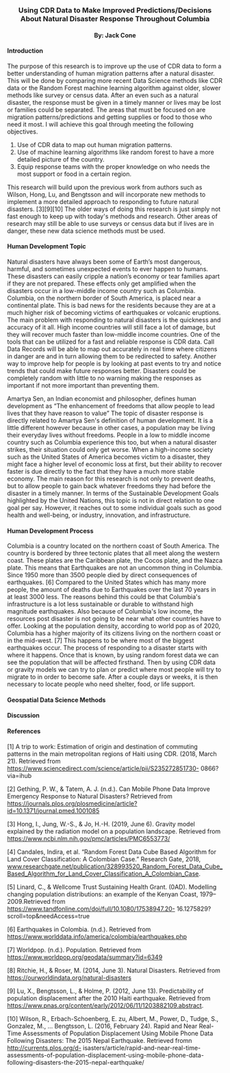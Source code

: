 ### <div align="center"> **Using CDR Data to Make Improved Predictions/Decisions About Natural Disaster Response Throughout Columbia**
#### <div align="center"> By: Jack Cone

#### **Introduction**

The purpose of this research is to improve up the use of CDR data to form a better understanding of human migration patterns after a natural disaster. This will be done by comparing more recent Data Science methods like CDR data or the Random Forest machine learning algorithm against older, slower methods like survey or census data. After an even such as a natural disaster, the response must be given in a timely manner or lives may be lost or families could be separated. The areas that must be focused on are migration patterns/predictions and getting supplies or food to those who need it most. I will achieve this goal through meeting the following objectives.

1.	Use of CDR data to map out human migration patterns.
2.	Use of machine learning algorithms like random forest to have a more detailed picture of the country.
3.	Equip response teams with the proper knowledge on who needs the most support or food in a certain region.

This research will build upon the previous work from authors such as Wilson, Hong, Lu, and Bengtsson and will incorporate new methods to implement a more detailed approach to responding to future natural disasters. [3][9][10] The older ways of doing this research is just simply not fast enough to keep up with today's methods and research. Other areas of research may still be able to use surveys or census data but if lives are in danger, these new data science methods must be used.
 

#### **Human Development Topic**

Natural disasters have always been some of Earth’s most dangerous, harmful, and sometimes unexpected events to ever happen to humans. These disasters can easily cripple a nation’s economy or tear families apart if they are not prepared. These effects only get amplified when the disasters occur in a low-middle income country such as Columbia. Columbia, on the northern border of South America, is placed near a continental plate. This is bad news for the residents because they are at a much higher risk of becoming victims of earthquakes or volcanic eruptions. The main problem with responding to natural disasters is the quickness and accuracy of it all. High income countries will still face a lot of damage, but they will recover much faster than low-middle income countries. One of the tools that can be utilized for a fast and reliable response is CDR data. Call Data Records will be able to map out accurately in real time where citizens in danger are and in turn allowing them to be redirected to safety. Another way to improve help for people is by looking at past events to try and notice trends that could make future responses better. Disasters could be completely random with little to no warning making the responses as important if not more important than preventing them.

Amartya Sen, an Indian economist and philosopher, defines human development as “The enhancement of freedoms that allow people to lead lives that they have reason to value” The topic of disaster response is directly related to Amartya Sen's definition of human development. It is a little different however because in other cases, a population may be living their everyday lives without freedoms. People in a low to middle income country such as Columbia experience this too, but when a natural disaster strikes, their situation could only get worse. When a high-income society such as the United States of America becomes victim to a disaster, they might face a higher level of economic loss at first, but their ability to recover faster is due directly to the fact that they have a much more stable economy. The main reason for this research is not only to prevent deaths, but to allow people to gain back whatever freedoms they had before the disaster in a timely manner.
In terms of the Sustainable Development Goals highlighted by the United Nations, this topic is not in direct relation to one goal per say. However, it reaches out to some individual goals such as good health and well-being, or industry, innovation, and infrastructure. 

#### **Human Development Process**

Columbia is a country located on the northern coast of South America. The country is bordered by three tectonic plates that all meet along the western coast. These plates are the Caribbean plate, the Cocos plate, and the Nazca plate. This means that Earthquakes are not an uncommon thing in Columbia. Since 1950 more than 3500 people died by direct consequences of earthquakes. [6] Compared to the United States which has many more people, the amount of deaths due to Earthquakes over the last 70 years in at least 3000 less. The reasons behind this could be that Columbia's infrastructure is a lot less sustainable or durable to withstand high magnitude earthquakes. Also because of Columbia's low income, the resources post disaster is not going to be near what other countries have to offer. Looking at the population density, according to world pop as of 2020, Columbia has a higher majority of its citizens living on the northern coast or in the mid-west. [7] This happens to be where most of the biggest earthquakes occur. The process of responding to a disaster starts with where it happens. Once that is known, by using random forest data we can see the population that will be affected firsthand. Then by using CDR data or gravity models we can try to plan or predict where most people will try to migrate to in order to become safe. After a couple days or weeks, it is then necessary to locate people who need shelter, food, or life support.

#### **Geospatial Data Science Methods**



#### **Discussion**



#### **References**

[1] A trip to work: Estimation of origin and destination of commuting patterns in the main metropolitan regions of Haiti using CDR. (2018, March 21). Retrieved from https://www.sciencedirect.com/science/article/pii/S235272851730- 0866?via=ihub

[2] Gething, P. W., & Tatem, A. J. (n.d.). Can Mobile Phone Data Improve Emergency Response to Natural Disasters? Retrieved from https://journals.plos.org/plosmedicine/article?id=10.1371/journal.pmed.1001085

[3] Hong, I., Jung, W.-S., & Jo, H.-H. (2019, June 6). Gravity model explained by the radiation model on a population landscape. Retrieved from https://www.ncbi.nlm.nih.gov/pmc/articles/PMC6553773/

[4] Candales, Indira, et al. “Random Forest Data Cube Based Algorithm for Land Cover Classification: A Colombian Case.” Research Gate, 2018, www.researchgate.net/publication/328993520_Random_Forest_Data_Cube_Based_Algorithm_for_Land_Cover_Classification_A_Colombian_Case.

[5] Linard, C., & Wellcome Trust Sustaining Health Grant. (0AD). Modelling changing population distributions: an example of the Kenyan Coast, 1979–2009.Retrieved from https://www.tandfonline.com/doi/full/10.1080/17538947.20-
16.1275829?scroll=top&needAccess=true

[6] Earthquakes in Colombia. (n.d.). Retrieved from https://www.worlddata.info/america/colombia/earthquakes.php

[7] Worldpop. (n.d.). Population. Retrieved from https://www.worldpop.org/geodata/summary?id=6349

[8] Ritchie, H., & Roser, M. (2014, June 3). Natural Disasters. Retrieved from https://ourworldindata.org/natural-disasters 

[9] Lu, X., Bengtsson, L., & Holme, P. (2012, June 13). Predictability of population displacement after the 2010 Haiti earthquake. Retrieved from https://www.pnas.org/content/early/2012/06/11/1203882109.abstract.

[10] Wilson, R., Erbach-Schoenberg, E. zu, Albert, M., Power, D., Tudge, S., Gonzalez, M., … Bengtsson, L. (2016, February 24). Rapid and Near Real-Time Assessments of Population Displacement Using Mobile Phone Data Following Disasters: The 2015 Nepal Earthquake. Retrieved fromn http://currents.plos.org/d- isasters/article/rapid-and-near-real-time-assessments-of-population-displacement-using-mobile-phone-data-following-disasters-the-2015-nepal-earthquake/
